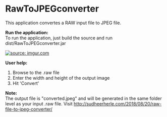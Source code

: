 # RawToJPEGconverter
This application convertes a RAW input file to JPEG file.

<b>Run the application:</b><br/>
To run the application, just build the source and run dist/RawToJPEGconverter.jar

<a href="https://imgur.com/VoM28WP"><img src="https://i.imgur.com/VoM28WP.png" title="source: imgur.com" /></a>

<b>User help:</b><br/>
1. Browse to the .raw file
2. Enter the width and height of the output image
3. Hit 'Convert'

<b>Note:</b><br/>
The output file is "converted.jpeg" and will be generated in the same folder level as your input .raw file.
Visit http://sudheerherle.com/2018/08/20/raw-file-to-jpeg-converter/
